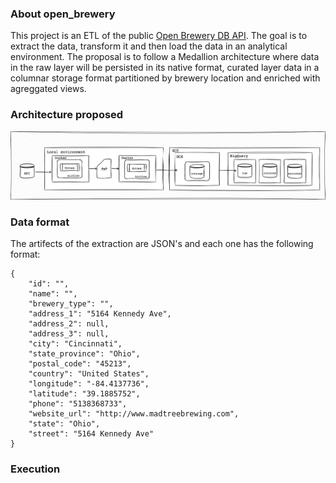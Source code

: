 ### About open_brewery
This project is an ETL of the public [Open Brewery DB API](https://www.openbrewerydb.org/documentation).
The goal is to extract the data, transform it and then load the data in an analytical environment. The proposal is to follow a Medallion architecture where data in the raw layer will be persisted in its native format, curated layer data in a columnar storage format partitioned by brewery location and enriched with agreggated views. 

### Architecture proposed

![Label](/architecture.drawio.png)

### Data format
The artifects of the extraction are JSON's and each one has the following format:
````
{
    "id": "",
    "name": "",
    "brewery_type": "",
    "address_1": "5164 Kennedy Ave",
    "address_2": null,
    "address_3": null,
    "city": "Cincinnati",
    "state_province": "Ohio",
    "postal_code": "45213",
    "country": "United States",
    "longitude": "-84.4137736",
    "latitude": "39.1885752",
    "phone": "5138368733",
    "website_url": "http://www.madtreebrewing.com",
    "state": "Ohio",
    "street": "5164 Kennedy Ave"
}
````
### Execution
